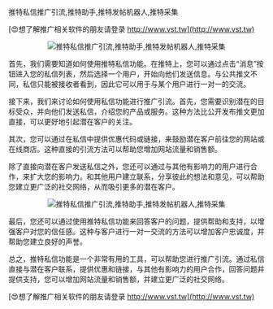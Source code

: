 推特私信推广引流,推特助手,推特发帖机器人,推特采集

[😍想了解推广相关软件的朋友请登录 http://www.vst.tw](http://www.vst.tw)

 <center><img src="https://vst.tw/MP4/tuiguang/png/0.png" alt="推特私信推广引流,推特助手,推特发帖机器人,推特采集"></center>

首先，我们需要知道如何使用推特私信功能。在推特上，您可以通过点击“消息”按钮进入您的私信列表，然后选择一个用户，开始向他们发送信息。与公共推文不同，私信只能被接收者看到，因此它可以用于与某个用户进行一对一的交流。

接下来，我们来讨论如何使用私信功能进行推广引流。首先，您需要识别潜在的目标受众，并向他们发送私信，介绍您的产品或服务。这种方法比公开发布推文更加直接，可以更好地引起潜在客户的关注。

其次，您可以通过在私信中提供优惠代码或链接，来鼓励潜在客户前往您的网站或在线商店。这种直接的引流方法可以帮助您增加网站流量和销售额。

除了直接向潜在客户发送私信之外，您还可以通过与其他有影响力的用户进行合作，来扩大您的影响力。和其他用户建立联系，分享彼此的想法和意见，可以帮助您建立更广泛的社交网络，从而吸引更多的潜在客户。

 <center><img src="https://vst.tw/MP4/tuiguang/png/2.png" alt="推特私信推广引流,推特助手,推特发帖机器人,推特采集"></center>

最后，您还可以通过使用推特私信功能来回答客户的问题，提供帮助和支持，以增强客户对您的信任感。这种与客户进行一对一交流的方法可以增加客户忠诚度，并帮助您建立良好的声誉。

总之，推特私信功能是一个非常有用的工具，可以帮助您进行推广引流。通过私信直接与潜在客户联系，提供优惠和链接，与其他有影响力的用户合作，回答问题并提供支持，您可以增加网站流量和销售额，并建立更广泛的社交网络。

[😍想了解推广相关软件的朋友请登录 http://www.vst.tw](http://www.vst.tw)



